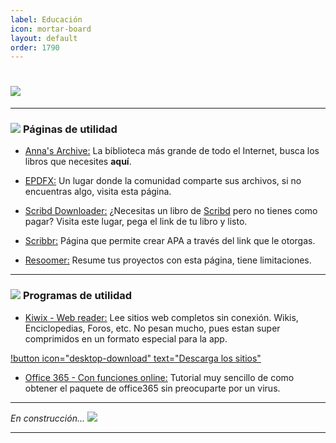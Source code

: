 ```yaml
---
label: Educación
icon: mortar-board
layout: default
order: 1790
---
```



# ![](https://i.postimg.cc/T1nNMwkw/banner-items-lcdh-7.png)


---

### ![](https://i.postimg.cc/fyHqs50r/Proyecto-nuevo-2.png) **Páginas de utilidad**

- [Anna's Archive:](https://annas-archive.org/)
La biblioteca más grande de todo el Internet, busca los libros que necesites **aquí**.


- [EPDFX:](https://epdfx.com/)
Un lugar donde la comunidad comparte sus archivos, si no encuentras algo, visita esta página.


- [Scribd Downloader:](https://scribd.vdownloaders.com/)
¿Necesitas un libro de [Scribd](https://es.scribd.com/) pero no tienes como pagar? Visita este lugar, pega el link de tu libro y listo.


- [Scribbr:](https://www.scribbr.com/citation/generator/apa/)
Página que permite crear APA a través del link que le otorgas.


- [Resoomer:](https://resoomer.com/es/)
Resume tus proyectos con esta página, tiene limitaciones.


---

### ![](https://i.postimg.cc/fyHqs50r/Proyecto-nuevo-2.png) **Programas de utilidad**


- [Kiwix - Web reader:](https://www.kiwix.org/en/downloads/windows/)
Lee sitios web completos sin conexión. Wikis, Enciclopedias, Foros, etc.
No pesan mucho, pues estan super comprimidos en un formato especial para la app.


[!button icon="desktop-download" text="Descarga los sitios"](https://library.kiwix.org/?lang=spa)


- [Office 365 - Con funciones online:](https://noiroom.tech/Tutoriales/Win-O365)
Tutorial muy sencillo de como obtener el paquete de office365 sin preocuparte por un virus.


---


*En construcción... ![](https://images-ext-1.discordapp.net/external/4YQiWQevguiDbfOGmq5orfGp-lMulNDAHYaXL-aHh5M/https/i.imgur.com/tFp98Tp.png?width=31&height=31)*


---